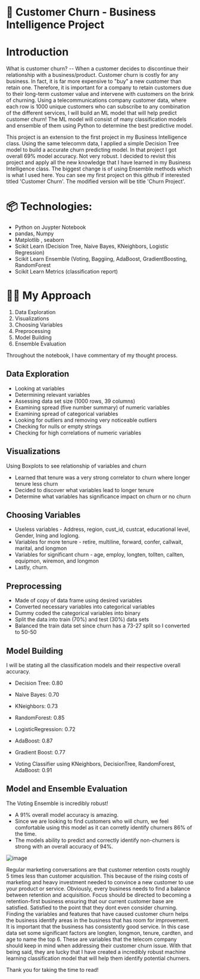 # 📶 Customer Churn - Business Intelligence Project
# Introduction
What is customer churn? -- When a customer decides to discontinue their relationship with a business/product. Customer churn is costly for any business. 
In fact, it is far more expensive to "buy" a new customer than retain one. Therefore, it is important for a company to retain customers due to their long-term 
customer value and intervene with customers on the brink of churning. Using a telecommunications company customer data, where each row is 1000 unique customers 
who can subscribe to any combination of the different services, I will build an ML model that will help predict customer churn! 
The ML model will consist of many classification models and ensemble of them using Python to determine the best predictive model.

This project is an extension to the first project in my Business Intelligence class. Using the same telecomm data, I applied a simple Decision Tree model to build a 
accurate churn predicting model. In that project I got overall 69% model accuracy. Not very robust. I decided to revisit this project and apply all the new knowledge that 
I have learned in my Business Intelligence class. The biggest change is of using Ensemble methods which is what I used here. You can see my first project on this github if interested titled 'Customer Churn'. The modified version will be title 'Churn Project'.


# 📦 Technologies:
- Python on Juypter Notebook
- pandas, Numpy
- Matplotlib , seaborn
- Scikit Learn (Decision Tree, Naive Bayes, KNeighbors, Logistic Regression)
- Scikit Learn Ensemble (Voting, Baggiing, AdaBoost, GradientBoosting, RandomForest
- Scikit Learn Metrics (classification report)

# 👨‍💻 My Approach
1. Data Exploration
2. Visualizations
3. Choosing Variables
4. Preprocessing
5. Model Building
6. Ensemble Evaluation

Throughout the notebook, I have commentary of my thought process.

## Data Exploration
- Looking at variables
- Determining relevant variables
- Assessing data set size (1000 rows, 39 columns)
- Examining spread (five number summary) of numeric variables
- Examining spread of categorical variables 
- Looking for outliers and removing very noticeable outliers
- Checking for nulls or empty strings
- Checking for high correlations of numeric variables

## Visualizations
Using Boxplots to see relationship of variables and churn
- Learned that tenure was a very strong correlator to churn where longer tenure less churn
- Decided to discover what variables lead to longer tenure
- Determine what variables has significance impact on churn or no churn

## Choosing Variables
- Useless variables - Address, region, cust_id, custcat, educational level, Gender, lning and loglong.
- Variables for more tenure - retire, multiline, forward, confer, callwait, marital, and longmon
- Variables for significant churn - age, employ, longten, tollten, callten, equipmon, wiremon, and longmon
- Lastly, churn.

## Preprocessing
- Made of copy of data frame using desired variables
- Converted necessary variables into categorical variables
- Dummy coded the categorical variables into binary
- Split the data into train (70%) and test (30%) data sets
- Balanced the train data set since churn has a 73-27 split so I converted to 50-50
  
## Model Building
I will be stating all the classification models and their respective overall accuracy.
- Decision Tree: 0.80
- Naive Bayes: 0.70
- KNeighbors: 0.73
- RandomForest: 0.85
- LogisticRegression: 0.72
- AdaBoost: 0.87
- Gradient Boost: 0.77

- Voting Classifier using KNeighbors, DecisionTree, RandomForest, AdaBoost: 0.91

## Model and Ensemble Evaluation
 The Voting Ensemble is incredibly robust! 
- A 91% overall model accuracy is amazing. 
- Since we are looking to find customers who will churn, we feel comfortable using this model as it can corretly identify churners 86% of the time.
- The models ability to predict and correctly identify non-churners is strong with an overall accuracy of 94%.
  
 ![image](https://github.com/Scoldingatom205/Customer-Churn/assets/133290178/6fe68818-b92c-4241-982c-ef8cb6f860ea)

Regular marketing conversations are that customer retention costs roughly 5 times less than customer acquisition. This because of the rising costs of marketing and heavy
investment needed to convince a new customer to use your product or service. Obviously, every business needs to find a balance between retention and acquisition. Focus should be
directed to becoming a retention-first business ensuring that our current customer base are satisfied. Satisfied to the point that they dont even consider churning. Finding
the variables and features that have caused customer churn helps the business identify areas in the business that has room for improvement. It is important that the business
has consistently good service. In this case data set some significant factors are longten, longmon, tenure, cardten, and age to name the top 6. These are variables that the 
telecom company should keep in mind when addressing their customer churn issue. With that being said, they are lucky that I have created a incredibly robust machine learning classification model
that will help them identify potential churners.


Thank you for taking the time to read!
